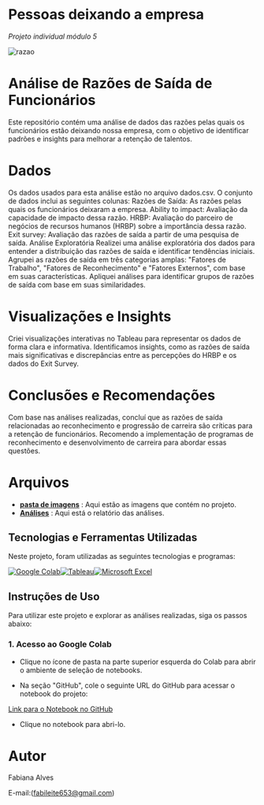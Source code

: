 # Pessoas deixando a empresa 

*Projeto individual módulo 5*

![razao](https://www.gupy.io/hubfs/entrevista-de-emprego.jpeg)

# Análise de Razões de Saída de Funcionários
Este repositório contém uma análise de dados das razões pelas quais os funcionários estão deixando nossa empresa, com o objetivo de identificar padrões e insights para melhorar a retenção de talentos.

# Dados
Os dados usados para esta análise estão no arquivo dados.csv. O conjunto de dados inclui as seguintes colunas:
Razões de Saída: As razões pelas quais os funcionários deixaram a empresa.
Ability to impact: Avaliação da capacidade de impacto dessa razão.
HRBP: Avaliação do parceiro de negócios de recursos humanos (HRBP) sobre a importância dessa razão.
Exit survey: Avaliação das razões de saída a partir de uma pesquisa de saída.
Análise Exploratória
Realizei uma análise exploratória dos dados para entender a distribuição das razões de saída e identificar tendências iniciais.
Agrupei as razões de saída em três categorias amplas: "Fatores de Trabalho", "Fatores de Reconhecimento" e "Fatores Externos", com base em suas características.
Apliquei análises para identificar grupos de razões de saída com base em suas similaridades.

# Visualizações e Insights
Criei visualizações interativas no Tableau para representar os dados de forma clara e informativa.
Identificamos insights, como as razões de saída mais significativas e discrepâncias entre as percepções do HRBP e os dados do Exit Survey.

# Conclusões e Recomendações
Com base nas análises realizadas, concluí que as razões de saída relacionadas ao reconhecimento e progressão de carreira são críticas para a retenção de funcionários.
Recomendo a implementação de programas de reconhecimento e desenvolvimento de carreira para abordar essas questões.

# Arquivos

-  **[pasta de imagens](https://github.com/Fabiana5308/individual_modulo5/tree/main/pasta%20de%20imagens)** : Aqui estão as imagens que contém no projeto.
-  **[Análises](https://github.com/Fabiana5308/individual_modulo5/blob/main/Untitled5.ipynb)** : Aqui está o relatório das análises.

## Tecnologias e Ferramentas Utilizadas

Neste projeto, foram utilizadas as seguintes tecnologias e programas:

[![Google Colab](https://img.shields.io/badge/Google_Colab-F9AB00?style=for-the-badge&logo=google-colab&logoColor=white)](https://colab.research.google.com/drive/12yGn1g9aBNOHG44ZzjkBywhnheAeOAMN?usp=sharing)[![Tableau](https://img.shields.io/badge/Tableau-3E44AC?style=for-the-badge&logo=tableau&logoColor=white)](https://public.tableau.com/views/Pessoasdeixandoaempresa/Discrepncias?:language=pt-BR&publish=yes&:display_count=n&:origin=viz_share_link)[![Microsoft Excel](https://img.shields.io/badge/Microsoft_Excel-217346?style=for-the-badge&logo=microsoft-excel&logoColor=white)](link_para_o_excel)

## Instruções de Uso

Para utilizar este projeto e explorar as análises realizadas, siga os passos abaixo:

### 1. Acesso ao Google Colab

- Clique no ícone de pasta na parte superior esquerda do Colab para abrir o ambiente de seleção de notebooks.

- Na seção "GitHub", cole o seguinte URL do GitHub para acessar o notebook do projeto:

[Link para o Notebook no GitHub](https://colab.research.google.com/drive/15C3PWso_hJzV4BL1qdzSETUnDRBp6EFp?usp=sharing)

- Clique no notebook para abri-lo.

# Autor

Fabiana Alves

E-mail:(fabileite653@gmail.com)

